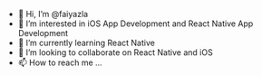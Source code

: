 - 👋 Hi, I’m @faiyazla
- 👀 I’m interested in iOS App Development and React Native App Development
- 🌱 I’m currently learning React Native
- 💞️ I’m looking to collaborate on React Native and iOS
- 📫 How to reach me ...

<!---
faiyazla/faiyazla is a ✨ special ✨ repository because its `README.md` (this file) appears on your GitHub profile.
You can click the Preview link to take a look at your changes.
--->
